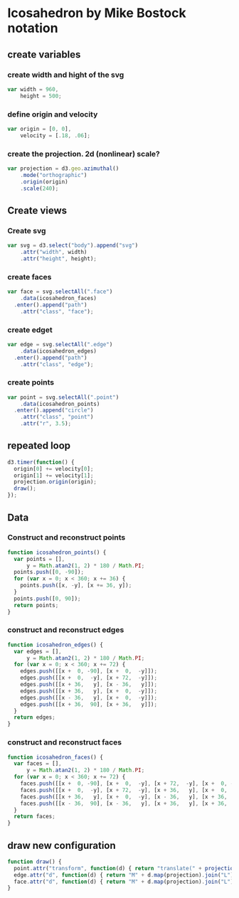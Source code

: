# Icosahedron by Mike Bostock notation

## create variables

### create width and hight of the svg
```javascript
var width = 960,
    height = 500;
```
### define origin and velocity
```javascript
var origin = [0, 0],
    velocity = [.18, .06];
```
### create the projection.  2d (nonlinear) scale?
```javascript
var projection = d3.geo.azimuthal()
    .mode("orthographic")
    .origin(origin)
    .scale(240);
```
## Create views
### Create svg
```javascript
var svg = d3.select("body").append("svg")
    .attr("width", width)
    .attr("height", height);
```
### create faces
```javascript
var face = svg.selectAll(".face")
    .data(icosahedron_faces)
  .enter().append("path")
    .attr("class", "face");
```
### create edget
```javascript
var edge = svg.selectAll(".edge")
    .data(icosahedron_edges)
  .enter().append("path")
    .attr("class", "edge");
```
### create points
```javascript
var point = svg.selectAll(".point")
    .data(icosahedron_points)
  .enter().append("circle")
    .attr("class", "point")
    .attr("r", 3.5);
```
## repeated loop
```javascript
d3.timer(function() {
  origin[0] += velocity[0];
  origin[1] += velocity[1];
  projection.origin(origin);
  draw();
});
```
## Data
### Construct and reconstruct points
```javascript
function icosahedron_points() {
  var points = [],
      y = Math.atan2(1, 2) * 180 / Math.PI;
  points.push([0, -90]);
  for (var x = 0; x < 360; x += 36) {
    points.push([x, -y], [x += 36, y]);
  }
  points.push([0, 90]);
  return points;
}
```
### construct and reconstruct edges

```javascript
function icosahedron_edges() {
  var edges = [],
      y = Math.atan2(1, 2) * 180 / Math.PI;
  for (var x = 0; x < 360; x += 72) {
    edges.push([[x +  0, -90], [x +  0,  -y]]);
    edges.push([[x +  0,  -y], [x + 72,  -y]]);
    edges.push([[x + 36,   y], [x - 36,   y]]);
    edges.push([[x + 36,   y], [x +  0,  -y]]);
    edges.push([[x - 36,   y], [x +  0,  -y]]);
    edges.push([[x + 36,  90], [x + 36,   y]]);
  }
  return edges;
}
```
### construct and reconstruct faces
```javascript
function icosahedron_faces() {
  var faces = [],
      y = Math.atan2(1, 2) * 180 / Math.PI;
  for (var x = 0; x < 360; x += 72) {
    faces.push([[x +  0, -90], [x +  0,  -y], [x + 72,  -y], [x +  0, -90]]);
    faces.push([[x +  0,  -y], [x + 72,  -y], [x + 36,   y], [x +  0,  -y]]);
    faces.push([[x + 36,   y], [x +  0,  -y], [x - 36,   y], [x + 36,   y]]);
    faces.push([[x - 36,  90], [x - 36,   y], [x + 36,   y], [x + 36,  90]]);
  }
  return faces;
}
```
## draw new configuration
```javascript
function draw() {
  point.attr("transform", function(d) { return "translate(" + projection(d) + ")"; });
  edge.attr("d", function(d) { return "M" + d.map(projection).join("L"); });
  face.attr("d", function(d) { return "M" + d.map(projection).join("L"); });
}
```